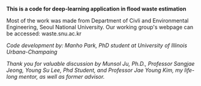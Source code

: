 **This is a code for deep-learning application in flood waste estimation**

Most of the work was made from Department of Civli and Environmental Engineering, Seoul National University.
Our working group's webpage can be accessed: waste.snu.ac.kr

*Code development by: Manho Park, PhD student at University of Illinois Urbana-Champaing*

*Thank you for valuable discussion by Munsol Ju, Ph.D., Professor Sangjae Jeong, Young Su Lee, Phd Student, and Professor Jae Young Kim, my life-long mentor, as well as former advisor.*

